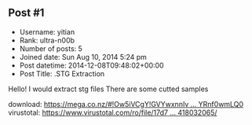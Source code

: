 ## Post #1
- Username: yitian
- Rank: ultra-n00b
- Number of posts: 5
- Joined date: Sun Aug 10, 2014 5:24 pm
- Post datetime: 2014-12-08T09:48:02+00:00
- Post Title: .STG Extraction

Hello! I would extract stg files  There are some cutted samples

download: [https://mega.co.nz/#!Ow5iVCgY!GVYwxnnIv ... YRnf0wmLQ0](https://mega.co.nz/#!Ow5iVCgY!GVYwxnnIvNUJ_7z4Zuxm17kTkuaggMBbzYRnf0wmLQ0)
virustotal: [https://www.virustotal.com/ro/file/17d7 ... 418032065/](https://www.virustotal.com/ro/file/17d7467daf123738a7cf0fb934f57b14ce23b77a2047a7fa0d07fcb8cc200f60/analysis/1418032065/)
